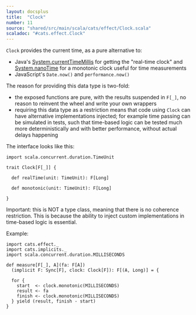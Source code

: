 ```yaml
---
layout: docsplus
title:  "Clock"
number: 11
source: "shared/src/main/scala/cats/effect/Clock.scala"
scaladoc: "#cats.effect.Clock"
---
```


`Clock` provides the current time, as a pure alternative to:

- Java's [System.currentTimeMillis](https://docs.oracle.com/javase/8/docs/api/java/lang/System.html#currentTimeMillis--)
  for getting the "real-time clock" and
  [System.nanoTime](https://docs.oracle.com/javase/8/docs/api/java/lang/System.html#nanoTime--)
  for a monotonic clock useful for time measurements
- JavaScript's `Date.now()` and `performance.now()` 
  
The reason for providing this data type is two-fold:

- the exposed functions are pure, with the results suspended in `F[_]`,
  no reason to reinvent the wheel and write your own wrappers
- requiring this data type as a restriction means that code using
  `Clock` can have alternative implementations injected; for example
  time passing can be simulated in tests, such that time-based logic
  can be tested much more deterministically and with better performance,
  without actual delays happening
  
The interface looks like this:

```tut:silent
import scala.concurrent.duration.TimeUnit

trait Clock[F[_]] {

  def realTime(unit: TimeUnit): F[Long]

  def monotonic(unit: TimeUnit): F[Long]
  
}
```

Important: this is NOT a type class, meaning that there is no coherence restriction. 
This is because the ability to inject custom implementations in time-based
logic is essential.

Example:

```tut:reset:silent
import cats.effect._
import cats.implicits._
import scala.concurrent.duration.MILLISECONDS

def measure[F[_], A](fa: F[A])
  (implicit F: Sync[F], clock: Clock[F]): F[(A, Long)] = {
  
  for {
    start  <- clock.monotonic(MILLISECONDS)
    result <- fa
    finish <- clock.monotonic(MILLISECONDS)
  } yield (result, finish - start)
}
```

